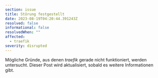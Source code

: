 ```yaml
---
section: issue
title: Störung festgestellt
date: 2023-08-19T04:20:44.391243Z
resolved: false
informational: false
resolvedWhen: ""
affected:
  - traefik
severity: disrupted
---
```

Mögliche Gründe, aus denen *traefik* gerade nicht funktioniert, werden untersucht. Dieser Post wird aktualisiert, sobald es weitere Informationen gibt.

        